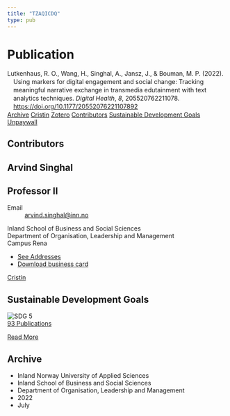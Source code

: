```yaml
---
title: "TZAQICDQ"
type: pub
---
```

<h1>Publication</h1>
<article id="csl-bib-container-TZAQICDQ" class="csl-bib-container">
  <div class="csl-bib-body" style="line-height: 1.35; padding-left: 1em; text-indent:-1em;">
  <div class="csl-entry">Lutkenhaus, R. O., Wang, H., Singhal, A., Jansz, J., &amp; Bouman, M. P. (2022). Using markers for digital engagement and social change: Tracking meaningful narrative exchange in transmedia edutainment with text analytics techniques. <i>Digital Health</i>, <i>8</i>, 205520762211078. <a href="https://doi.org/10.1177/20552076221107892">https://doi.org/10.1177/20552076221107892</a></div>
</div>
  <div class="csl-bib-buttons">
    <a href="#taxonomy-article-TZAQICDQ" class="csl-bib-button">Archive</a>
    <a href alt="Cristin URL" class="csl-bib-button">Cristin</a>
    <a href alt="Zotero URL" class="csl-bib-button">Zotero</a>
    <a href="#contributors-article-TZAQICDQ" class="csl-bib-button">Contributors</a>
    <a href="#sdg-article-TZAQICDQ" class="csl-bib-button">Sustainable Development Goals</a>
    <a href="https://journals.sagepub.com/doi/pdf/10.1177/20552076221107892" class="csl-bib-button">Unpaywall</a>
  </div>
  <div id="csl-bib-meta-container-TZAQICDQ"></div>
</article>
<div id="csl-bib-meta-TZAQICDQ" class="csl-bib-meta">
  <article id="contributors-article-TZAQICDQ" class="contributors-article">
    <h1>Contributors</h1>
    <div class="personas">
<div class="vrtx-hinn-person-card">
<div class="photo">
<i class="lar la-user-circle missing-person"></i>
</div>
<div class="info">
<hgroup><h1>Arvind Singhal</h1>
<h2>Professor II</h2>
</hgroup><dl>
<dt>Email</dt>
<dd>
<a href="mailto:arvind.singhal@inn.no">arvind.singhal@inn.no</a>
</dd>
</dl>
<p>
Inland School of Business and Social Sciences<br>
Department of Organisation, Leadership and Management<br>
Campus Rena
</p>
<ul class="vrtx-hinn-links">
<li><a href="https://www.inn.no/english/find-an-employee/arvind-singhal.html#vrtx-hinn-addresses">See Addresses</a></li>
<li><a href="https://www.inn.no/english/find-an-employee/arvind-singhal.html?vrtx=vcf">Download business card</a></li>
</ul>
</div>
</div>
<a href="https://app.cristin.no/persons/show.jsf?id=863653" alt="Cristin URL" class="personas-cristin">Cristin</a>
</div>
  </article>
  <article id="sdg-article-TZAQICDQ" class="sdg-article">
    <h1>Sustainable Development Goals</h1>
    <div class="sdg-container"><div id="sdg5" class="sdg">
<img src="{{< params subfolder >}}images/sdg/sdg05_en.png" class="image" alt="SDG 5">
<div class="sdg-overlay">
<a href="{{< params subfolder >}}en/archive/?sdg=5#archive" class="sdg-publication-count"><span>93</span> Publications</a>
<p><a href="https://sdgs.un.org/goals/goal5" class="sdg-read-more">Read More</a></p>
</div>
</div></div>
  </article>
  <article id="taxonomy-article-TZAQICDQ" class="taxonomy-article">
    <h1>Archive</h1>
    <ul>
      <li>Inland Norway University of Applied Sciences</li>
      <li>Inland School of Business and Social Sciences</li>
      <li>Department of Organisation, Leadership and Management</li>
      <li>2022</li>
      <li>July</li>
    </ul>
  </article>
</div>

